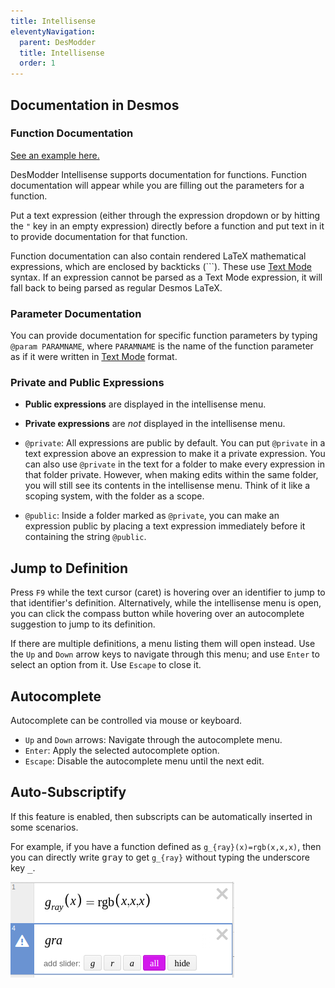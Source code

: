 ```yaml
---
title: Intellisense
eleventyNavigation:
  parent: DesModder
  title: Intellisense
  order: 1
---
```


## Documentation in Desmos

### Function Documentation

[See an example here.](https://www.desmos.com/calculator/3hkfwd6cqw)

DesModder Intellisense supports documentation for functions. Function documentation will appear while you are filling out the parameters for a function.

Put a text expression (either through the expression dropdown or by hitting the `"` key in an empty expression) directly before a function and put text in it to provide documentation for that function.

Function documentation can also contain rendered LaTeX mathematical expressions, which are enclosed by backticks (`\``). These use [Text Mode](../../text-mode/docs/intro.md) syntax. If an expression cannot be parsed as a Text Mode expression, it will fall back to being parsed as regular Desmos LaTeX.

### Parameter Documentation

You can provide documentation for specific function parameters by typing `@param PARAMNAME`, where `PARAMNAME` is the name of the function parameter as if it were written in [Text Mode](../../text-mode/docs/intro.md) format.

### Private and Public Expressions

- **Public expressions** are displayed in the intellisense menu.
- **Private expressions** are _not_ displayed in the intellisense menu.

- `@private`: All expressions are public by default. You can put `@private` in a text expression above an expression to make it a private expression. You can also use `@private` in the text for a folder to make every expression in that folder private. However, when making edits within the same folder, you will still see its contents in the intellisense menu. Think of it like a scoping system, with the folder as a scope.
- `@public`: Inside a folder marked as `@private`, you can make an expression public by placing a text expression immediately before it containing the string `@public`.

## Jump to Definition

Press `F9` while the text cursor (caret) is hovering over an identifier to jump to that identifier's definition. Alternatively, while the intellisense menu is open, you can click the compass button while hovering over an autocomplete suggestion to jump to its definition.

If there are multiple definitions, a menu listing them will open instead. Use the `Up` and `Down` arrow keys to navigate through this menu; and use `Enter` to select an option from it. Use `Escape` to close it.

## Autocomplete

Autocomplete can be controlled via mouse or keyboard.

- `Up` and `Down` arrows: Navigate through the autocomplete menu.
- `Enter`: Apply the selected autocomplete option.
- `Escape`: Disable the autocomplete menu until the next edit.

## Auto-Subscriptify

If this feature is enabled, then subscripts can be automatically inserted in some scenarios.

For example, if you have a function defined as `g_{ray}(x)=rgb(x,x,x)`, then you can directly write <kbd>g</kbd><kbd>r</kbd><kbd>a</kbd><kbd>y</kbd> to get `g_{ray}` without typing the underscore key <kbd>_</kbd>.

![](/img/auto_subscript_gray.png)
